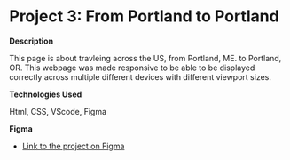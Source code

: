 # Project 3: From Portland to Portland

**Description**

This page is about travleing across the US, from Portland, ME.
to Portland, OR.
This webpage was made responsive to be able to be displayed correctly across multiple different devices with different viewport sizes.


**Technologies Used**

Html, CSS, VScode, Figma

**Figma**

* [Link to the project on Figma](https://www.figma.com/file/lNsn9aE1Be6bvg9FeAzRXT/Sprint-3-From-Portland-to-Portland-desktop-mobile?node-id=0%3A1)

